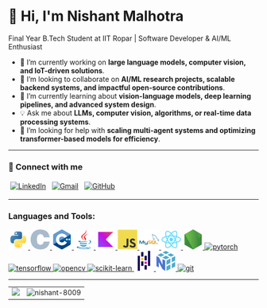 # 👋 Hi, I'm Nishant Malhotra

Final Year B.Tech Student at IIT Ropar | Software Developer & AI/ML Enthusiast

* 🔬 I’m currently working on **large language models, computer vision, and IoT-driven solutions**.
* 🤝 I’m looking to collaborate on **AI/ML research projects, scalable backend systems, and impactful open-source contributions**.
* 🧠 I’m currently learning about **vision-language models, deep learning pipelines, and advanced system design**.
* 💡 Ask me about **LLMs, computer vision, algorithms, or real-time data processing systems**.
* 🚀 I’m looking for help with **scaling multi-agent systems and optimizing transformer-based models for efficiency**.

---

### 🔗 Connect with me

<a href="https://www.linkedin.com/in/nishantmalhotra8009/" target="_blank" rel="noopener noreferrer"> <img src="https://cdn.exclaimer.com/Handbook%20Images/linkedin-icon_64x64.png" alt="LinkedIn" height="40" style="vertical-align:top; margin:4px"></a> <a href="mailto:nishantmalhotra8009@gmail.com"> <img src="https://img.icons8.com/color/48/000000/gmail-new.png" alt="Gmail" height="40" style="vertical-align:top; margin:4px"></a> <a href="https://github.com/nishant-8009"> <img src="https://cdn.jsdelivr.net/gh/devicons/devicon/icons/github/github-original.svg" alt="GitHub" height="40" style="vertical-align:top; margin:4px"></a>

---

<h3 align="left">Languages and Tools:</h3>  
<p align="left"> 
<a href="https://www.python.org" target="_blank" rel="noreferrer"> <img src="https://raw.githubusercontent.com/devicons/devicon/master/icons/python/python-original.svg" alt="python" width="40" height="40"/> </a>  
<a href="https://www.cprogramming.com/" target="_blank" rel="noreferrer"> <img src="https://raw.githubusercontent.com/devicons/devicon/master/icons/c/c-original.svg" alt="c" width="40" height="40"/> </a>  
<a href="https://isocpp.org/" target="_blank" rel="noreferrer"> <img src="https://raw.githubusercontent.com/devicons/devicon/master/icons/cplusplus/cplusplus-original.svg" alt="cplusplus" width="40" height="40"/> </a>  
<a href="https://www.java.com/" target="_blank" rel="noreferrer"> <img src="https://raw.githubusercontent.com/devicons/devicon/master/icons/java/java-original.svg" alt="java" width="40" height="40"/> </a>  
<a href="https://kotlinlang.org/" target="_blank" rel="noreferrer"> <img src="https://raw.githubusercontent.com/devicons/devicon/master/icons/kotlin/kotlin-original.svg" alt="kotlin" width="40" height="40"/> </a>  
<a href="https://developer.mozilla.org/en-US/docs/Web/JavaScript" target="_blank" rel="noreferrer"> <img src="https://raw.githubusercontent.com/devicons/devicon/master/icons/javascript/javascript-original.svg" alt="javascript" width="40" height="40"/> </a>  
<a href="https://www.mysql.com/" target="_blank" rel="noreferrer"> <img src="https://raw.githubusercontent.com/devicons/devicon/master/icons/mysql/mysql-original-wordmark.svg" alt="mysql" width="40" height="40"/> </a>  
<a href="https://react.dev/" target="_blank" rel="noreferrer"> <img src="https://raw.githubusercontent.com/devicons/devicon/master/icons/react/react-original.svg" alt="react" width="40" height="40"/> </a>  
<a href="https://nodejs.org/" target="_blank" rel="noreferrer"> <img src="https://raw.githubusercontent.com/devicons/devicon/master/icons/nodejs/nodejs-original.svg" alt="nodejs" width="40" height="40"/> </a>  
<a href="https://pytorch.org/" target="_blank" rel="noreferrer"> <img src="https://www.vectorlogo.zone/logos/pytorch/pytorch-icon.svg" alt="pytorch" width="40" height="40"/> </a>  
<a href="https://www.tensorflow.org" target="_blank" rel="noreferrer"> <img src="https://www.vectorlogo.zone/logos/tensorflow/tensorflow-icon.svg" alt="tensorflow" width="40" height="40"/> </a>  
<a href="https://opencv.org/" target="_blank" rel="noreferrer"> <img src="https://www.vectorlogo.zone/logos/opencv/opencv-icon.svg" alt="opencv" width="40" height="40"/> </a>  
<a href="https://scikit-learn.org/" target="_blank" rel="noreferrer"> <img src="https://upload.wikimedia.org/wikipedia/commons/0/05/Scikit_learn_logo_small.svg" alt="scikit-learn" width="40" height="40"/> </a>  
<a href="https://pandas.pydata.org/" target="_blank" rel="noreferrer"> <img src="https://raw.githubusercontent.com/devicons/devicon/master/icons/pandas/pandas-original.svg" alt="pandas" width="40" height="40"/> </a>  
<a href="https://numpy.org/" target="_blank" rel="noreferrer"> <img src="https://raw.githubusercontent.com/devicons/devicon/master/icons/numpy/numpy-original.svg" alt="numpy" width="40" height="40"/> </a>  
<a href="https://git-scm.com/" target="_blank" rel="noreferrer"> <img src="https://www.vectorlogo.zone/logos/git-scm/git-scm-icon.svg" alt="git" width="40" height="40"/> </a>  
</p>  

---

<table align='center'>  
  <tr>  
   <td><img src="https://github-readme-streak-stats.herokuapp.com/?user=nishant-8009&theme=dark&hide_border=false" /></td>  
   <td><img src="https://github-readme-stats.vercel.app/api/top-langs/?username=nishant-8009&theme=dark&show_icons=true&hide_border=false&layout=compact" alt="nishant-8009" /></td>  
  </tr>  
</table>  

<div align="center">  
<!---  
nishant-8009/nishant-8009 is a ✨ special ✨ repository because its `README.md` (this file) appears on your GitHub profile.  
You can click the Preview link to take a look at your changes.  
--->  
</div>  
